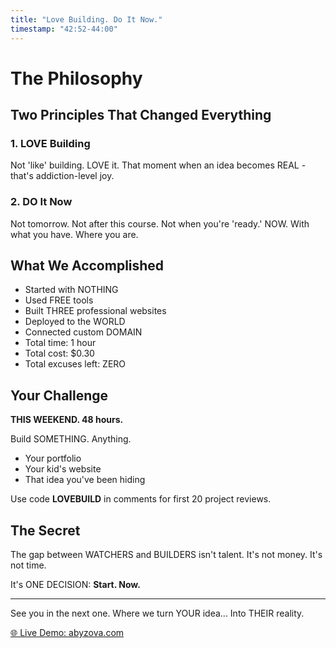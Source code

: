 ```yaml
---
title: "Love Building. Do It Now."
timestamp: "42:52-44:00"
---
```


# The Philosophy

## Two Principles That Changed Everything

### 1. LOVE Building
Not 'like' building. LOVE it.
That moment when an idea becomes REAL - that's addiction-level joy.

### 2. DO It Now
Not tomorrow. Not after this course. Not when you're 'ready.'
NOW. With what you have. Where you are.

## What We Accomplished
- Started with NOTHING
- Used FREE tools
- Built THREE professional websites
- Deployed to the WORLD
- Connected custom DOMAIN
- Total time: 1 hour
- Total cost: $0.30
- Total excuses left: ZERO

## Your Challenge
**THIS WEEKEND. 48 hours.**

Build SOMETHING. Anything.
- Your portfolio
- Your kid's website
- That idea you've been hiding

Use code **LOVEBUILD** in comments for first 20 project reviews.

## The Secret
The gap between WATCHERS and BUILDERS isn't talent.
It's not money. It's not time.

It's ONE DECISION: **Start. Now.**

---

See you in the next one. Where we turn YOUR idea... Into THEIR reality.

[🌐 Live Demo: abyzova.com](https://abyzova.com)